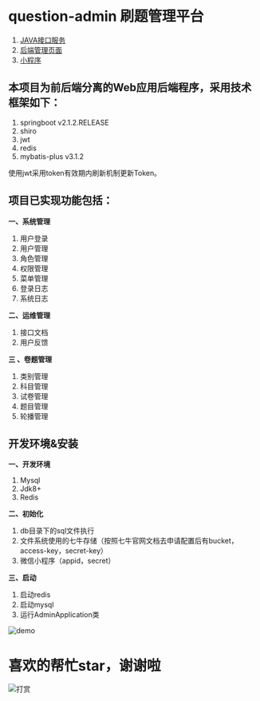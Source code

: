 # question-admin 刷题管理平台
1. [JAVA接口服务](https://github.com/zvc888/question-admin.git)
2. [后端管理页面](https://github.com/zvc888/question-admin-console.git)
3. [小程序](https://github.com/zvc888/question-wx.git)

## 本项目为前后端分离的Web应用后端程序，采用技术框架如下：
1. springboot v2.1.2.RELEASE
2. shiro
3. jwt
4. redis
5. mybatis-plus v3.1.2 

使用jwt采用token有效期内刷新机制更新Token。
## 项目已实现功能包括：

**一、系统管理**
1. 用户登录
2. 用户管理
3. 角色管理
4. 权限管理
5. 菜单管理
6. 登录日志
7. 系统日志

**二、运维管理**

1. 接口文档
2. 用户反馈

**三 、卷题管理**

1. 类别管理
2. 科目管理
3. 试卷管理
4. 题目管理
5. 轮播管理


## 开发环境&安装

**一、开发环境**
1. Mysql
2. Jdk8+
3. Redis

**二、初始化**
1. db目录下的sql文件执行
2. 文件系统使用的七牛存储（按照七牛官网文档去申请配置后有bucket，access-key，secret-key）
3. 微信小程序（appid，secret）

**三、启动**
1. 启动redis
2. 启动mysql
3. 运行AdminApplication类

![demo](https://s2.ax1x.com/2020/02/19/3VMVDf.png)

# 喜欢的帮忙star，谢谢啦

![打赏](https://s2.ax1x.com/2020/02/19/3VMnUg.md.png)
